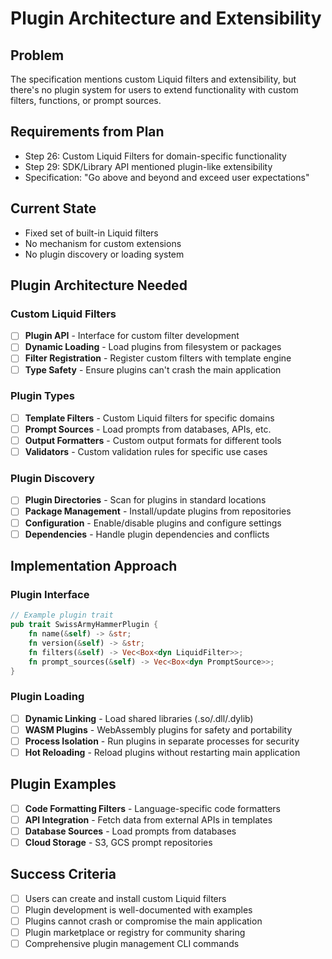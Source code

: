 # Plugin Architecture and Extensibility

## Problem
The specification mentions custom Liquid filters and extensibility, but there's no plugin system for users to extend functionality with custom filters, functions, or prompt sources.

## Requirements from Plan
- Step 26: Custom Liquid Filters for domain-specific functionality
- Step 29: SDK/Library API mentioned plugin-like extensibility
- Specification: "Go above and beyond and exceed user expectations"

## Current State
- Fixed set of built-in Liquid filters
- No mechanism for custom extensions
- No plugin discovery or loading system

## Plugin Architecture Needed

### Custom Liquid Filters
- [ ] **Plugin API** - Interface for custom filter development
- [ ] **Dynamic Loading** - Load plugins from filesystem or packages
- [ ] **Filter Registration** - Register custom filters with template engine
- [ ] **Type Safety** - Ensure plugins can't crash the main application

### Plugin Types
- [ ] **Template Filters** - Custom Liquid filters for specific domains
- [ ] **Prompt Sources** - Load prompts from databases, APIs, etc.
- [ ] **Output Formatters** - Custom output formats for different tools
- [ ] **Validators** - Custom validation rules for specific use cases

### Plugin Discovery
- [ ] **Plugin Directories** - Scan for plugins in standard locations
- [ ] **Package Management** - Install/update plugins from repositories
- [ ] **Configuration** - Enable/disable plugins and configure settings
- [ ] **Dependencies** - Handle plugin dependencies and conflicts

## Implementation Approach

### Plugin Interface
```rust
// Example plugin trait
pub trait SwissArmyHammerPlugin {
    fn name(&self) -> &str;
    fn version(&self) -> &str;
    fn filters(&self) -> Vec<Box<dyn LiquidFilter>>;
    fn prompt_sources(&self) -> Vec<Box<dyn PromptSource>>;
}
```

### Plugin Loading
- [ ] **Dynamic Linking** - Load shared libraries (.so/.dll/.dylib)
- [ ] **WASM Plugins** - WebAssembly plugins for safety and portability
- [ ] **Process Isolation** - Run plugins in separate processes for security
- [ ] **Hot Reloading** - Reload plugins without restarting main application

## Plugin Examples
- [ ] **Code Formatting Filters** - Language-specific code formatters
- [ ] **API Integration** - Fetch data from external APIs in templates
- [ ] **Database Sources** - Load prompts from databases
- [ ] **Cloud Storage** - S3, GCS prompt repositories

## Success Criteria
- [ ] Users can create and install custom Liquid filters
- [ ] Plugin development is well-documented with examples
- [ ] Plugins cannot crash or compromise the main application
- [ ] Plugin marketplace or registry for community sharing
- [ ] Comprehensive plugin management CLI commands